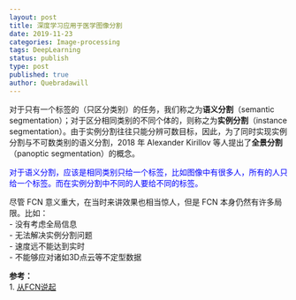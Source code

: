 ```yaml
---
layout: post
title: 深度学习应用于医学图像分割
date: 2019-11-23
categories: Image-processing
tags: DeepLearning
status: publish
type: post
published: true
author: Quebradawill
---
```


对于只有一个标签的（只区分类别）的任务，我们称之为**语义分割**（semantic segmentation）；对于区分相同类别的不同个体的，则称之为**实例分割**（instance segmentation）。由于实例分割往往只能分辨可数目标，因此，为了同时实现实例分割与不可数类别的语义分割，2018 年 Alexander Kirillov 等人提出了**全景分割**（panoptic segmentation）的概念。 

<font color='blue'>对于语义分割，应该是相同类别只给一个标签，比如图像中有很多人，所有的人只给一个标签。而在实例分割中不同的人要给不同的标签。</font>

尽管 FCN 意义重大，在当时来讲效果也相当惊人，但是 FCN 本身仍然有许多局限。比如：<br>- 没有考虑全局信息<br>- 无法解决实例分割问题<br>- 速度远不能达到实时<br>- 不能够应对诸如3D点云等不定型数据

**参考：**<br>1. [从FCN说起](https://zhuanlan.zhihu.com/p/62839949)